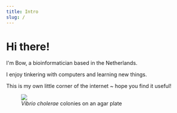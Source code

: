 ```yaml
---
title: Intro
slug: /
---
```


# Hi there!

I'm Bow, a bioinformatician based in the Netherlands.

I enjoy tinkering with computers and learning new things.

This is my own little corner of the internet ~ hope you find it useful!

<figure>
    <a href="#"><img src="/img/intro-01.jpg"></a>
    <figcaption><em>Vibrio cholerae</em> colonies on an agar plate</figcaption>
</figure>
